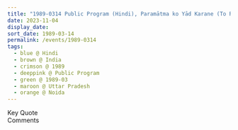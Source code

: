 ```yaml
---
title: "1989-0314 Public Program (Hindi), Paramātma ko Yād Karane (To Remember God), Noida, Uttar Pradesh, India"
date: 2023-11-04
display_date: 
sort_date: 1989-03-14
permalink: /events/1989-0314
tags:
  - blue @ Hindi
  - brown @ India
  - crimson @ 1989
  - deeppink @ Public Program
  - green @ 1989-03
  - maroon @ Uttar Pradesh
  - orange @ Noida
---
```


<wave-list>
  <list-title color="green" width="75">Key Quote</list-title>
  <list-item color="BlanchedAlmond"  width="200"></list-item>
  <list-item color="Lavender"></list-item>
  <list-item color="BlanchedAlmond"></list-item>
</wave-list>

<br>

<wave-list>
  <list-title color="green" width="75">Comments</list-title>
  <list-item color="BlanchedAlmond"  width="200"></list-item>
  <list-item color="Lavender"></list-item>
  <list-item color="BlanchedAlmond"></list-item>
</wave-list>
